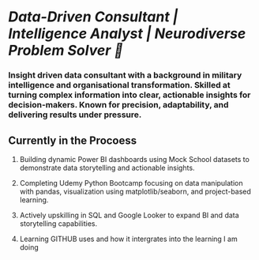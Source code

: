 # *Data-Driven Consultant | Intelligence Analyst | Neurodiverse Problem Solver 🧠*
### Insight driven data consultant with a background in military intelligence and organisational transformation. Skilled at turning complex information into clear, actionable insights for decision-makers. Known for precision, adaptability, and delivering results under pressure.









## Currently in the Procoess
1. Building dynamic Power BI dashboards using Mock School datasets to demonstrate data storytelling and actionable insights.

2. Completing Udemy Python Bootcamp focusing on data manipulation with pandas, visualization using matplotlib/seaborn, and project-based learning.

3. Actively upskilling in SQL and Google Looker to expand BI and data storytelling capabilities.

4. Learning GITHUB uses and how it intergrates into the learning I am doing

